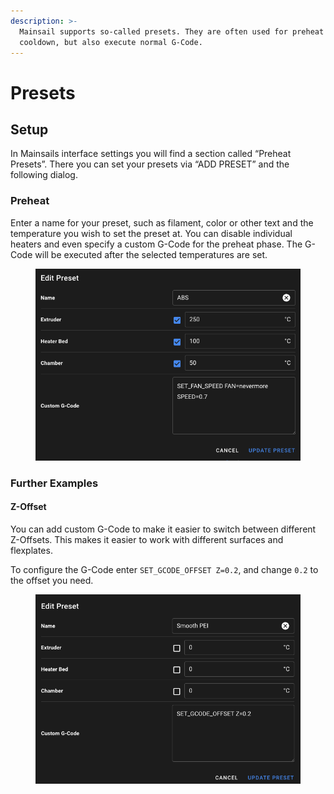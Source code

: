 ```yaml
---
description: >-
  Mainsail supports so-called presets. They are often used for preheat &
  cooldown, but also execute normal G-Code.
---
```


# Presets

## Setup <a href="#setup" id="setup"></a>

In Mainsails interface settings you will find a section called “Preheat Presets”. There you can set your presets via “ADD PRESET” and the following dialog.

### &#x20;Preheat <a href="#preheat" id="preheat"></a>

Enter a name for your preset, such as filament, color or other text and the temperature you wish to set the preset at. You can disable individual heaters and even specify a custom G-Code for the preheat phase. The G-Code will be executed after the selected temperatures are set.

<figure><img src="../../.gitbook/assets/image (20).png" alt=""><figcaption></figcaption></figure>

### Further Examples <a href="#further-examples" id="further-examples"></a>

#### &#x20;**Z-Offset**

You can add custom G-Code to make it easier to switch between different Z-Offsets. This makes it easier to work with different surfaces and flexplates.

To configure the G-Code enter `SET_GCODE_OFFSET Z=0.2`, and change `0.2` to the offset you need.

<figure><img src="../../.gitbook/assets/image.png" alt=""><figcaption></figcaption></figure>
